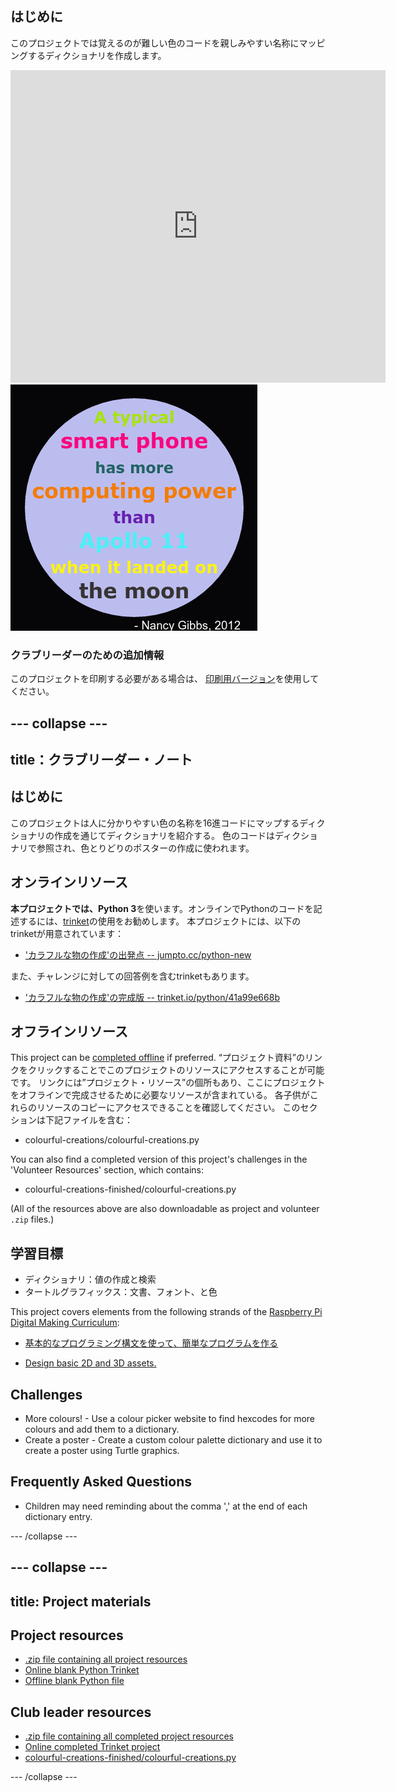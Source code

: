 ## はじめに

このプロジェクトでは覚えるのが難しい色のコードを親しみやすい名称にマッピングするディクショナリを作成します。

<div class="trinket">
  <iframe src="https://trinket.io/embed/python/97822f48b7?outputOnly=true&start=result" width="600" height="500" frameborder="0" marginwidth="0" marginheight="0" allowfullscreen>
  </iframe>
  <img src="images/colourful-finished.png">
</div>

### クラブリーダーのための追加情報

このプロジェクトを印刷する必要がある場合は、 [印刷用バージョン](https://projects.raspberrypi.org/en/projects/colourful-creations/print)を使用してください。

## \--- collapse \---

## title：クラブリーダー・ノート

## はじめに

このプロジェクトは人に分かりやすい色の名称を16進コードにマップするディクショナリの作成を通じてディクショナリを紹介する。 色のコードはディクショナリで参照され、色とりどりのポスターの作成に使われます。

## オンラインリソース

**本プロジェクトでは、Python 3**を使います。オンラインでPythonのコードを記述するには、[trinket](https://trinket.io/)の使用をお勧めします。 本プロジェクトには、以下のtrinketが用意されています：

* ['カラフルな物の作成'の出発点 -- jumpto.cc/python-new](http://jumpto.cc/python-new)

また、チャレンジに対しての回答例を含むtrinketもあります。

* ['カラフルな物の作成'の完成版 -- trinket.io/python/41a99e668b](https://trinket.io/python/97822f48b7)

## オフラインリソース

This project can be [completed offline](https://www.codeclubprojects.org/en-GB/resources/python-working-offline/) if preferred. “プロジェクト資料”のリンクをクリックすることでこのプロジェクトのリソースにアクセスすることが可能です。 リンクには”プロジェクト・リソース”の個所もあり、ここにプロジェクトをオフラインで完成させるために必要なリソースが含まれている。 各子供がこれらのリソースのコピーにアクセスできることを確認してください。 このセクションは下記ファイルを含む：

* colourful-creations/colourful-creations.py

You can also find a completed version of this project's challenges in the 'Volunteer Resources' section, which contains:

* colourful-creations-finished/colourful-creations.py

(All of the resources above are also downloadable as project and volunteer `.zip` files.)

## 学習目標

* ディクショナリ：値の作成と検索
* タートルグラフィックス：文書、フォント、と色

This project covers elements from the following strands of the [Raspberry Pi Digital Making Curriculum](http://rpf.io/curriculum):

* [基本的なプログラミング構文を使って、簡単なプログラムを作る](https://www.raspberrypi.org/curriculum/programming/creator)

* [Design basic 2D and 3D assets.](https://www.raspberrypi.org/curriculum/design/creator)

## Challenges

* More colours! - Use a colour picker website to find hexcodes for more colours and add them to a dictionary. 
* Create a poster - Create a custom colour palette dictionary and use it to create a poster using Turtle graphics. 

## Frequently Asked Questions

* Children may need reminding about the comma ',' at the end of each dictionary entry. 

\--- /collapse \---

## \--- collapse \---

## title: Project materials

## Project resources

* [.zip file containing all project resources](resources/colourful-creations-project-resources.zip)
* [Online blank Python Trinket](http://jumpto.cc/python-new)
* [Offline blank Python file](resources/new-new.py)

## Club leader resources

* [.zip file containing all completed project resources](resources/colourful-creations-volunteer-resources.zip)
* [Online completed Trinket project](https://trinket.io/python/97822f48b7)
* [colourful-creations-finished/colourful-creations.py](resources/colourful-creations-finished-colourful-creations.py)

\--- /collapse \---